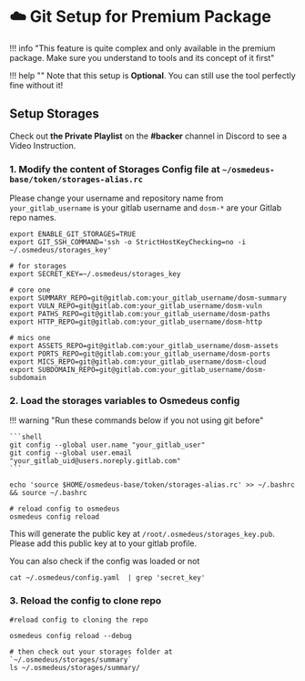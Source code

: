 # :cloud: Git Setup for Premium Package

!!! info "This feature is quite complex and only available in the premium package. Make sure you understand to tools and its concept of it first"

!!! help ""
    Note that this setup is **Optional**. You can still use the tool perfectly fine without it!

## Setup Storages

Check out **the Private Playlist** on the **#backer** channel in Discord to see a Video Instruction.

### 1. Modify the content of Storages Config file at `~/osmedeus-base/token/storages-alias.rc`

Please change your username and repository name from `your_gitlab_username` is your gitlab username and `dosm-*` are your Gitlab repo names.


```shell
export ENABLE_GIT_STORAGES=TRUE
export GIT_SSH_COMMAND='ssh -o StrictHostKeyChecking=no -i ~/.osmedeus/storages_key'

# for storages
export SECRET_KEY=~/.osmedeus/storages_key

# core one
export SUMMARY_REPO=git@gitlab.com:your_gitlab_username/dosm-summary
export VULN_REPO=git@gitlab.com:your_gitlab_username/dosm-vuln
export PATHS_REPO=git@gitlab.com:your_gitlab_username/dosm-paths
export HTTP_REPO=git@gitlab.com:your_gitlab_username/dosm-http

# mics one
export ASSETS_REPO=git@gitlab.com:your_gitlab_username/dosm-assets
export PORTS_REPO=git@gitlab.com:your_gitlab_username/dosm-ports
export MICS_REPO=git@gitlab.com:your_gitlab_username/dosm-cloud
export SUBDOMAIN_REPO=git@gitlab.com:your_gitlab_username/dosm-subdomain
```


### 2. Load the storages variables to Osmedeus config

!!! warning "Run these commands below if you not using git before"

    ```shell
    git config --global user.name "your_gitlab_user"
    git config --global user.email "your_gitlab_uid@users.noreply.gitlab.com"
    ```

```shell
echo 'source $HOME/osmedeus-base/token/storages-alias.rc' >> ~/.bashrc && source ~/.bashrc

# reload config to osmedeus
osmedeus config reload
```

This will generate the public key at `/root/.osmedeus/storages_key.pub`. Please add this public key at to your gitlab profile.

You can also check if the config was loaded or not 

```shell
cat ~/.osmedeus/config.yaml  | grep 'secret_key'
```

### 3. Reload the config to clone repo

```shell
#reload config to cloning the repo

osmedeus config reload --debug

# then check out your storages folder at `~/.osmedeus/storages/summary`
ls ~/.osmedeus/storages/summary/ 

```
